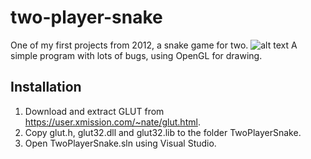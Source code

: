 # two-player-snake 
One of my first projects from 2012, a snake game for two.
![alt text](https://github.com/zetez/two-player-snake/blob/master/two-player-snake.png?raw=true)
A simple program with lots of bugs, using OpenGL for drawing.

## Installation
1. Download and extract GLUT from https://user.xmission.com/~nate/glut.html.
2. Copy glut.h, glut32.dll and glut32.lib to the folder TwoPlayerSnake.
3. Open TwoPlayerSnake.sln using Visual Studio.
